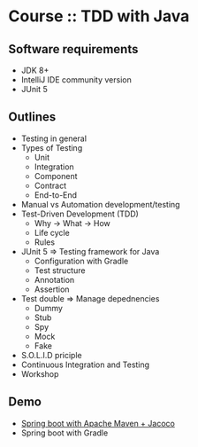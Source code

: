 # Course :: TDD with Java

## Software requirements
* JDK 8+
* IntelliJ IDE community version
* JUnit 5

## Outlines
* Testing in general
* Types of Testing
  * Unit
  * Integration
  * Component
  * Contract
  * End-to-End
* Manual vs Automation development/testing
* Test-Driven Development (TDD)
  * Why -> What -> How
  * Life cycle
  * Rules
* JUnit 5 => Testing framework for Java
  * Configuration with Gradle
  * Test structure
  * Annotation
  * Assertion
* Test double => Manage depednencies
  * Dummy
  * Stub
  * Spy
  * Mock
  * Fake
* S.O.L.I.D priciple
* Continuous Integration and Testing
* Workshop

## Demo
* [Spring boot with Apache Maven + Jacoco](https://github.com/up1/course-tdd-with-java-2020/tree/main/demo-spring-boot-maven)
* Spring boot with Gradle
  
